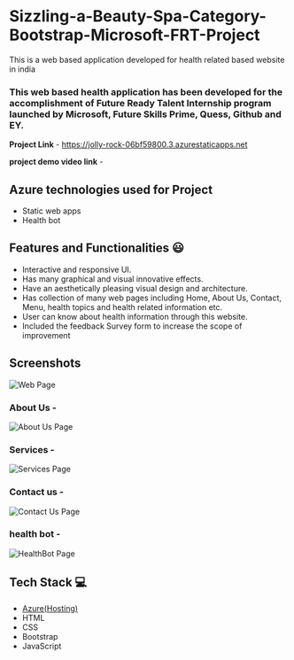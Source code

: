 # Sizzling-a-Beauty-Spa-Category-Bootstrap-Microsoft-FRT-Project

This is a web based application developed for health related based website in india

### This web based health application has been developed for the accomplishment of Future Ready Talent Internship program launched by Microsoft, Future Skills Prime, Quess, Github and EY.


**Project Link** - https://jolly-rock-06bf59800.3.azurestaticapps.net

**project demo video link** - 


## Azure technologies used for Project

- Static web apps
- Health bot

## Features and Functionalities 😃

- Interactive and responsive UI.
- Has many graphical and visual innovative effects.
- Have an aesthetically pleasing visual design and architecture.
- Has collection of many web pages including Home, About Us, Contact, Menu, health topics and health related information etc.
- User can know about health information through this website.
- Included the feedback Survey form to increase the scope of improvement 

## Screenshots
![Web Page](https://github.com/Deathshadow333/Sizzling-a-Beauty-Spa-Category-Bootstrap-Microsoft-FRT-Project/assets/80639739/d56385cf-f468-475c-9e67-022322fdf872)


### About Us -
![About Us Page](https://github.com/Deathshadow333/Sizzling-a-Beauty-Spa-Category-Bootstrap-Microsoft-FRT-Project/assets/80639739/6189037f-fd42-4030-a943-4511a71bbbb5)


### Services -
![Services Page](https://github.com/Deathshadow333/Sizzling-a-Beauty-Spa-Category-Bootstrap-Microsoft-FRT-Project/assets/80639739/983e1751-2f3d-44a9-9a0b-0aadad46d92a)


### Contact us -
![Contact Us Page](https://github.com/Deathshadow333/Sizzling-a-Beauty-Spa-Category-Bootstrap-Microsoft-FRT-Project/assets/80639739/3f65c50a-592e-4d89-8ead-340b4623c617)


### health bot -
![HealthBot Page](https://github.com/Deathshadow333/Sizzling-a-Beauty-Spa-Category-Bootstrap-Microsoft-FRT-Project/assets/80639739/877ec607-466b-4e31-b831-a49a81c2ef90)



## Tech Stack 💻

- [Azure(Hosting)](https://azure.microsoft.com/en-in/features/azure-portal/)
- HTML
- CSS
- Bootstrap
- JavaScript
